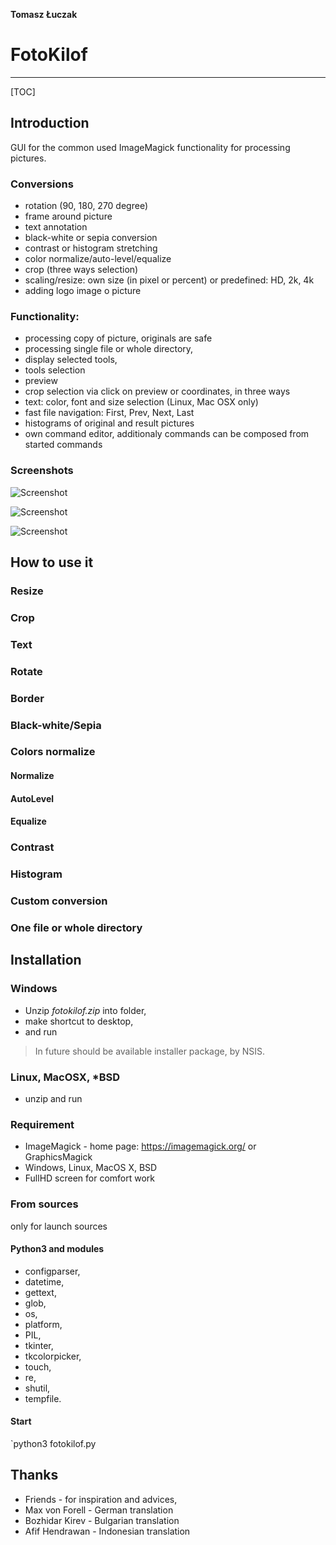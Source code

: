 **Tomasz Łuczak**

# FotoKilof

------

[TOC]

## Introduction
GUI for the common used ImageMagick functionality for processing pictures.

### Conversions
 - rotation (90, 180, 270 degree)
 - frame around picture
 - text annotation
 - black-white or sepia conversion
 - contrast or histogram stretching
 - color normalize/auto-level/equalize
 - crop (three ways selection)
 - scaling/resize: own size (in pixel or percent) or predefined: HD, 2k, 4k
 - adding logo image o picture

### Functionality:
 - processing copy of picture, originals are safe
 - processing single file or whole directory,
 - display selected tools,
 - tools selection
 - preview
 - crop selection via click on preview or coordinates, in three ways
 - text: color, font and size selection (Linux, Mac OSX only)
 - fast file navigation: First, Prev, Next, Last
 - histograms of original and result pictures
 - own command editor, additionaly commands can be composed from started commands

### Screenshots

![Screenshot](https://raw.githubusercontent.com/TeaM-TL/FotoKilof/master/screenshots/fotokilof.png)

![Screenshot](https://raw.githubusercontent.com/TeaM-TL/FotoKilof/master/screenshots/fotokilof1.png)

![Screenshot](https://raw.githubusercontent.com/TeaM-TL/FotoKilof/master/screenshots/fotokilof2.png)

## How to use it

### Resize

### Crop

### Text

### Rotate

### Border

### Black-white/Sepia

### Colors normalize
#### Normalize

#### AutoLevel

#### Equalize

### Contrast

### Histogram

### Custom conversion

### One file or whole directory

## Installation

### Windows
- Unzip *fotokilof.zip* into folder, 
- make shortcut to desktop,
- and run
 > In future should be available installer package, by NSIS.

### Linux, MacOSX, *BSD
* unzip and run

### Requirement
 - ImageMagick - home page: https://imagemagick.org/ or GraphicsMagick
 - Windows, Linux, MacOS X, BSD
 - FullHD screen for comfort work

### From sources
only for launch sources

#### Python3 and modules
 - configparser,
 - datetime,
 - gettext,
 - glob,
 - os,
 - platform,
 - PIL,
 - tkinter,
 - tkcolorpicker,
 - touch,
 - re,
 - shutil,
 - tempfile.

#### Start
`python3 fotokilof.py

## Thanks

 - Friends - for inspiration and advices,
 - Max von Forell - German translation
 - Bozhidar Kirev - Bulgarian translation
 - Afif Hendrawan - Indonesian translation